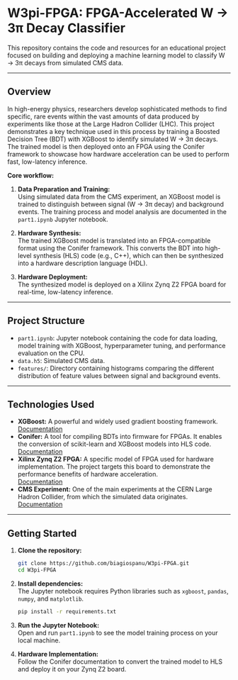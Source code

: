 # W3pi-FPGA: FPGA-Accelerated W → 3π Decay Classifier

This repository contains the code and resources for an educational project focused on building and deploying a machine learning model to classify W → 3π decays from simulated CMS data.

---

## Overview

In high-energy physics, researchers develop sophisticated methods to find specific, rare events within the vast amounts of data produced by experiments like those at the Large Hadron Collider (LHC). This project demonstrates a key technique used in this process by training a Boosted Decision Tree (BDT) with XGBoost to identify simulated W → 3π decays. The trained model is then deployed onto an FPGA using the Conifer framework to showcase how hardware acceleration can be used to perform fast, low-latency inference.

**Core workflow:**

1. **Data Preparation and Training:**  
    Using simulated data from the CMS experiment, an XGBoost model is trained to distinguish between signal (W → 3π decay) and background events. The training process and model analysis are documented in the `part1.ipynb` Jupyter notebook.

2. **Hardware Synthesis:**  
    The trained XGBoost model is translated into an FPGA-compatible format using the Conifer framework. This converts the BDT into high-level synthesis (HLS) code (e.g., C++), which can then be synthesized into a hardware description language (HDL).

3. **Hardware Deployment:**  
    The synthesized model is deployed on a Xilinx Zynq Z2 FPGA board for real-time, low-latency inference.

---

## Project Structure

- `part1.ipynb`: Jupyter notebook containing the code for data loading, model training with XGBoost, hyperparameter tuning, and performance evaluation on the CPU.
- `data.h5`: Simulated CMS data.
- `features/`: Directory containing histograms comparing the different distribution of feature values between signal and background events.

---

## Technologies Used

- **XGBoost:** A powerful and widely used gradient boosting framework.  
  [Documentation](https://xgboost.readthedocs.io/)
- **Conifer:** A tool for compiling BDTs into firmware for FPGAs. It enables the conversion of scikit-learn and XGBoost models into HLS code.  
  [Documentation](https://conifer.readthedocs.io/)
- **Xilinx Zynq Z2 FPGA:** A specific model of FPGA used for hardware implementation. The project targets this board to demonstrate the performance benefits of hardware acceleration.  
  [Documentation](https://docs.xilinx.com/)
- **CMS Experiment:** One of the main experiments at the CERN Large Hadron Collider, from which the simulated data originates.  
  [Documentation](https://cms.cern/)

---

## Getting Started

1. **Clone the repository:**
    ```bash
    git clone https://github.com/biagiospanu/W3pi-FPGA.git
    cd W3pi-FPGA
    ```

2. **Install dependencies:**  
    The Jupyter notebook requires Python libraries such as `xgboost`, `pandas`, `numpy`, and `matplotlib`.
    ```bash
    pip install -r requirements.txt
    ```

3. **Run the Jupyter Notebook:**  
    Open and run `part1.ipynb` to see the model training process on your local machine.

4. **Hardware Implementation:**  
    Follow the Conifer documentation to convert the trained model to HLS and deploy it on your Zynq Z2 board.

